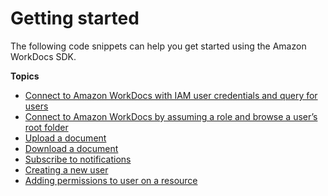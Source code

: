 # Getting started<a name="getting-started"></a>

The following code snippets can help you get started using the Amazon WorkDocs SDK\.

**Topics**
+ [Connect to Amazon WorkDocs with IAM user credentials and query for users](connect-workdocs-iam.md)
+ [Connect to Amazon WorkDocs by assuming a role and browse a user’s root folder](connect-workdocs-role.md)
+ [Upload a document](upload-documents.md)
+ [Download a document](download-documents.md)
+ [Subscribe to notifications](subscribe-notifications.md)
+ [Creating a new user](creating-newuser.md)
+ [Adding permissions to user on a resource](adding-permissions.md)